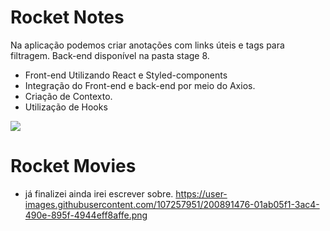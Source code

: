 # Rocket Notes
Na aplicação podemos criar anotações com links úteis e tags para filtragem. Back-end disponível na pasta stage 8.
- Front-end Utilizando React e Styled-components
- Integração do Front-end e back-end por meio do Axios.
- Criação de Contexto.
- Utilização de Hooks

<img src="https://user-images.githubusercontent.com/107257951/200892057-1192e5c7-d983-449f-ba64-fe97d6731b7d.png">

# Rocket Movies
- já finalizei ainda irei escrever sobre.
https://user-images.githubusercontent.com/107257951/200891476-01ab05f1-3ac4-490e-895f-4944eff8affe.png
